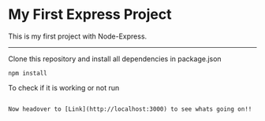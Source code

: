 # My First Express Project

This is my first project with Node-Express.

---
Clone this repository and install all dependencies in package.json

```npm install```

To check if it is working or not run
```SET DEBUG:library* & npm run devstart

Now headover to [Link](http://localhost:3000) to see whats going on!!
